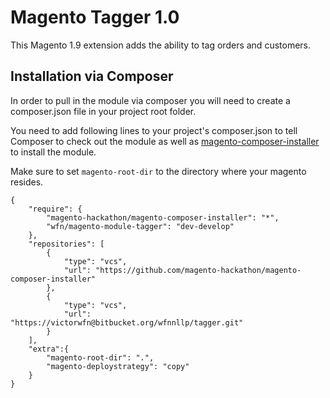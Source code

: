# Magento Tagger 1.0
This Magento 1.9 extension adds the ability to tag orders and customers.

## Installation via Composer
In order to pull in the module via composer you will need to create a composer.json file in your project root folder.

You need to add following lines to your project's composer.json to tell Composer to check out the module as well as [magento-composer-installer](https://github.com/Cotya/magento-composer-installer) to install the module.

Make sure to set `magento-root-dir` to the directory where your magento resides.  

```
{
    "require": {
        "magento-hackathon/magento-composer-installer": "*",
        "wfn/magento-module-tagger": "dev-develop"
    },
    "repositories": [
        {
            "type": "vcs",
            "url": "https://github.com/magento-hackathon/magento-composer-installer"
        },
        {
            "type": "vcs",
            "url": "https://victorwfn@bitbucket.org/wfnnllp/tagger.git"
        }
    ],
    "extra":{
        "magento-root-dir": ".",
        "magento-deploystrategy": "copy"
    }
}
```